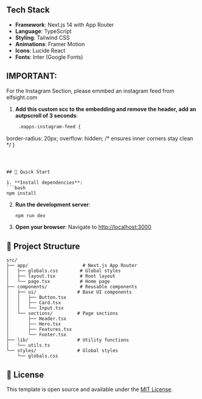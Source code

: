 
## Tech Stack

- **Framework**: Next.js 14 with App Router
- **Language**: TypeScript
- **Styling**: Tailwind CSS
- **Animations**: Framer Motion
- **Icons**: Lucide React
- **Fonts**: Inter (Google Fonts)

## IMPORTANT:
For the Instagram Section, please emmbed an instagram feed from elfsight.com
1. **Add this custom scc to the embedding and remove the header, add an autpscroll of 3 seconds**:
   ```bash
    .eapps-instagram-feed {
  border-radius: 20px;
  overflow: hidden;
  /* ensures inner corners stay clean */
   } 
   ```



## 🚀 Quick Start

1. **Install dependencies**:
   ```bash
   npm install
   ```

2. **Run the development server**:
   ```bash
   npm run dev
   ```

3. **Open your browser**:
   Navigate to [http://localhost:3000](http://localhost:3000)

## 📁 Project Structure

```
src/
├── app/                    # Next.js App Router
│   ├── globals.css        # Global styles
│   ├── layout.tsx         # Root layout
│   └── page.tsx           # Home page
├── components/            # Reusable components
│   ├── ui/               # Base UI components
│   │   ├── Button.tsx
│   │   ├── Card.tsx
│   │   └── Input.tsx
│   └── sections/         # Page sections
│       ├── Header.tsx
│       ├── Hero.tsx
│       ├── Features.tsx
│       └── Footer.tsx
├── lib/                  # Utility functions
│   └── utils.ts
└── styles/               # Global styles
    └── globals.css
```


## 📄 License

This template is open source and available under the [MIT License](LICENSE).

